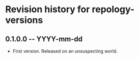 # Revision history for repology-versions

## 0.1.0.0 -- YYYY-mm-dd

* First version. Released on an unsuspecting world.

